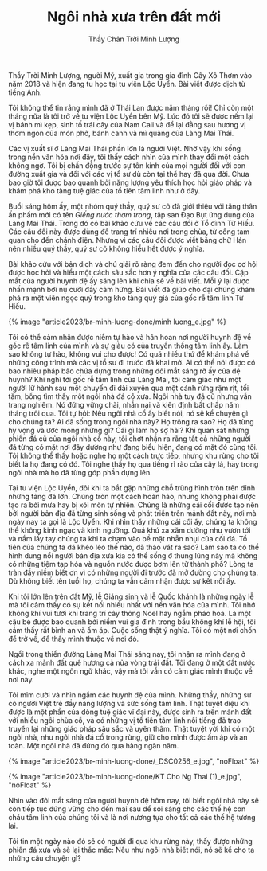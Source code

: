 ﻿---
title: Ngôi nhà xưa trên đất mới
author: Thầy Chân Trời Minh Lượng
---

<p class="editors-preface">Thầy Trời Minh Lượng, người Mỹ, xuất gia trong gia đình Cây Xô Thơm vào năm 2018 và hiện đang tu học tại tu viện Lộc Uyển. Bài viết được dịch từ tiếng Anh.</p> 

Tôi không thể tin rằng mình đã ở Thái Lan được năm tháng rồi! Chỉ còn một tháng nữa là tôi trở về tu viện Lộc Uyển bên Mỹ. Lúc đó tôi sẽ được nếm lại vị bánh mì kẹp, sinh tố trái cây của Nam Cali và để lại đằng sau hương vị thơm ngon của món phở, bánh canh và mì quảng của Làng Mai Thái. 

Các vị xuất sĩ ở Làng Mai Thái phần lớn là người Việt. Nhờ vậy khi sống trong nền văn hóa nơi đây, tôi thấy cách nhìn của mình thay đổi một cách không ngờ. Tôi bị chấn động trước sự tôn kính của mọi người đối với con đường xuất gia và đối với các vị tổ sư dù còn tại thế hay đã qua đời. Chưa bao giờ tôi được bao quanh bởi năng lượng yêu thích học hỏi giáo pháp và khám phá kho tàng tuệ giác của tổ tiên tâm linh như ở đây. 

Buổi sáng hôm ấy, một nhóm quý thầy, quý sư cô đã giới thiệu với tăng thân ấn phẩm mới có tên *Giếng nước thơm trong*, tập san Đạo Bụt ứng dụng của Làng Mai Thái. Trong đó có bài khảo cứu về các câu đối ở Tổ đình Từ Hiếu. Các câu đối này được dùng để trang trí nhiều nơi trong chùa, từ cổng tam quan cho đến chánh điện. Nhưng vì các câu đối được viết bằng chữ Hán nên nhiều quý thầy, quý sư cô không hiểu hết được ý nghĩa. 

Bài khảo cứu với bản dịch và chú giải rõ ràng đem đến cho người đọc cơ hội được học hỏi và hiểu một cách sâu sắc hơn ý nghĩa của các câu đối. Cặp mắt của người huynh đệ ấy sáng lên khi chia sẻ về bài viết. Mỗi ý lại được nhấn mạnh bởi nụ cười đầy cảm hứng. Bài viết đã giúp cho đại chúng khám phá ra một viên ngọc quý trong kho tàng quý giá của gốc rễ tâm linh Từ Hiếu. 

{% image "article2023/br-minh-luong-done/minh luong_e.jpg" %}

Tôi có thể cảm nhận được niềm tự hào và hân hoan nơi người huynh đệ về gốc rễ tâm linh của mình và sự giàu có của truyền thống tâm linh ấy. Làm sao không tự hào, không vui cho được! Có quá nhiều thứ để khám phá về những công trình mà các vị tổ sư đi trước đã khai mở. Ai có thể nói được có bao nhiêu pháp bảo chứa đựng trong những đôi mắt sáng rỡ ấy của đệ huynh? Khi nghĩ tới gốc rễ tâm linh của Làng Mai, tôi cảm giác như một người lữ hành sau một chuyến đi dài xuyên qua một cánh rừng rậm rịt, tối tăm, bỗng tìm thấy một ngôi nhà đá cổ xưa. Ngôi nhà tuy đã cũ nhưng vẫn trang nghiêm. Nó đứng vững chãi, nhẫn nại và kiên định bất chấp năm tháng trôi qua. Tôi tự hỏi: Nếu ngôi nhà cổ ấy biết nói, nó sẽ kể chuyện gì cho chúng ta? Ai đã sống trong ngôi nhà này? Họ trông ra sao? Họ đã từng hy vọng và ước mong những gì? Cái gì làm họ sợ hãi? Khi quan sát những phiến đá cũ của ngôi nhà cổ này, tôi chợt nhận ra rằng tất cả những người đã từng có mặt nơi đây dường như đang biểu hiện, đang có mặt đó cùng tôi. Tôi không thể thấy hoặc nghe họ một cách trực tiếp, nhưng khu rừng cho tôi biết là họ đang có đó. Tôi nghe thấy họ qua tiếng rì rào của cây lá, hay trong ngôi nhà mà họ đã từng góp phần dựng lên.

Tại tu viện Lộc Uyển, đôi khi ta bắt gặp những chỗ trũng hình tròn trên đỉnh những tảng đá lớn. Chúng tròn một cách hoàn hảo, nhưng không phải được tạo ra bởi mưa hay bị xói mòn tự nhiên. Chúng là những cái cối được tạo nên bởi người bản địa đã từng sinh sống và phát triển trên mảnh đất này, nơi mà ngày nay ta gọi là Lộc Uyển. Khi nhìn thấy những cái cối ấy, chúng ta không thể không kinh ngạc và kính ngưỡng. Quá khứ xa xăm dường như vươn tới và nắm lấy tay chúng ta khi ta chạm vào bề mặt nhẵn nhụi của cối đá. Tổ tiên của chúng ta đã khéo léo thế nào, đã tháo vát ra sao? Làm sao ta có thể hình dung nổi người bản địa xưa kia có thể sống ở thung lũng này mà không có những tiệm tạp hóa và nguồn nước được bơm lên từ thành phố? Lòng ta tràn đầy niềm biết ơn vì có những người đi trước đã mở đường cho chúng ta. Dù không biết tên tuổi họ, chúng ta vẫn cảm nhận được sự kết nối ấy.

Khi tôi lớn lên trên đất Mỹ, lễ Giáng sinh và lễ Quốc khánh là những ngày lễ mà tôi cảm thấy có sự kết nối nhiều nhất với nền văn hóa của mình. Tôi nhớ không khí vui tươi khi trang trí cây thông Noel hay ngắm pháo hoa. Là một cậu bé được bao quanh bởi niềm vui gia đình trong bầu không khí lễ hội, tôi cảm thấy rất bình an và ấm áp. Cuộc sống thật ý nghĩa. Tôi có một nơi chốn để trở về, để thấy mình thuộc về nơi đó. 

Ngồi trong thiền đường Làng Mai Thái sáng nay, tôi nhận ra mình đang ở cách xa mảnh đất quê hương cả nửa vòng trái đất. Tôi đang ở một đất nước khác, nghe một ngôn ngữ khác, vậy mà tôi vẫn có cảm giác mình thuộc về nơi này. 

Tôi mỉm cười và nhìn ngắm các huynh đệ của mình. Những thầy, những sư cô người Việt trẻ đầy năng lượng và sức sống tâm linh. Thật tuyệt diệu khi được là một phần của dòng tuệ giác vĩ đại này, được sinh ra trên mảnh đất với nhiều ngôi chùa cổ, và có những vị tổ tiên tâm linh nổi tiếng đã trao truyền lại những giáo pháp sâu sắc và uyên thâm. Thật tuyệt vời khi có một ngôi nhà, như ngôi nhà đá cổ trong rừng, giữ cho mình được ấm áp và an toàn. Một ngôi nhà đã đứng đó qua hàng ngàn năm. 

{% image "article2023/br-minh-luong-done/_DSC0256_e.jpg", "noFloat" %}

{% image "article2023/br-minh-luong-done/KT Cho Ng Thai (1)_e.jpg", "noFloat" %}

Nhìn vào đôi mắt sáng của người huynh đệ hôm nay, tôi biết ngôi nhà này sẽ còn tiếp tục đứng vững cho đến mai sau để soi sáng cho các thế hệ con cháu tâm linh của chúng tôi và là nơi nương tựa cho tất cả các thế hệ tương lai. 

Tôi tin một ngày nào đó sẽ có người đi qua khu rừng này, thấy được những phiến đá xưa và sẽ lại thắc mắc: Nếu như ngôi nhà biết nói, nó sẽ kể cho ta những câu chuyện gì?
